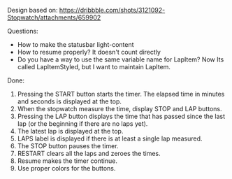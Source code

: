 Design based on: https://dribbble.com/shots/3121092-Stopwatch/attachments/659902

Questions:
- How to make the statusbar light-content
- How to resume properly? It doesn't count directly
- Do you have a way to use the same variable name for LapItem? Now Its called LapItemStyled, but I want to maintain LapItem.

Done:
1. Pressing the START button starts the timer. The elapsed time in minutes and seconds is displayed at the top.
2. When the stopwatch measure the time, display STOP and LAP buttons.
3. Pressing the LAP button displays the time that has passed since the last lap (or the beginning if there are no laps yet).
4. The latest lap is displayed at the top.
5. LAPS label is displayed if there is at least a single lap measured.
6. The STOP button pauses the timer.
7. RESTART clears all the laps and zeroes the times.
8. Resume makes the timer continue.
9. Use proper colors for the buttons.
